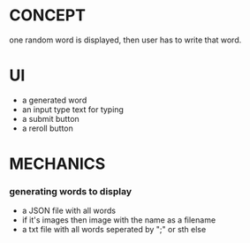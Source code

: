 # CONCEPT

one random word is displayed, then user has to write that word.

# UI
- a generated word
- an input type text for typing
- a submit button 
- a reroll button

# MECHANICS
### generating words to display
- a JSON file with all words
- if it's images then image with the name as a filename
- a txt file with all words seperated by ";" or sth else